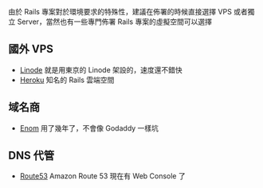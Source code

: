 由於 Rails 專案對於環境要求的特殊性，建議在佈署的時候直接選擇 VPS 或者獨立 Server，當然也有一些專門佈署 Rails 專案的虛擬空間可以選擇

## 國外 VPS

* [Linode](http://linode.com) 就是用東京的 Linode 架設的，速度還不錯快
* [Heroku](http://heroku.com) 知名的 Rails 雲端空間

## 域名商

* [Enom](http://enomcentral.com) 用了幾年了，不會像 Godaddy 一樣坑

## DNS 代管

* [Route53](http://aws.amazon.com/route53/) Amazon Route 53 現在有 Web Console 了